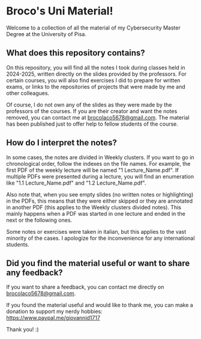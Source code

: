 # Broco's Uni Material!

Welcome to a collection of all the material of my Cybersecurity Master Degree at the University of Pisa.

## What does this repository contains?

On this repository, you will find all the notes I took during classes held in 2024-2025, written directly on the slides provided by the professors. For certain courses, you will also find exercises I did to prepare for written exams, or links to the repositories of projects that were made by me and other colleagues.

Of course, I do not own any of the slides as they were made by the professors of the courses. If you are their creator and want the notes removed, you can contact me at brocolaco5678@gmail.com. The material has been published just to offer help to fellow students of the course.

## How do I interpret the notes?

In some cases, the notes are divided in Weekly clusters. If you want to go in chronological order, follow the indexes on the file names. For example, the first PDF of the weekly lecture will be named "1 Lecture_Name.pdf". If multiple PDFs were presented during a lecture, you will find an enumeration like "1.1 Lecture_Name.pdf" and "1.2 Lecture_Name.pdf".

Also note that, when you see empty slides (no written notes or highlighting) in the PDFs, this means that they were either skipped or they are annotated in another PDF (this applies to the Weekly clusters divided notes). This mainly happens when a PDF was started in one lecture and ended in the next or the following ones.

Some notes or exercises were taken in italian, but this applies to the vast minority of the cases. I apologize for the inconvenience for any international students.

## Did you find the material useful or want to share any feedback?

If you want to share a feedback, you can contact me directly on brocolaco5678@gmail.com.

If you found the material useful and would like to thank me, you can make a donation to support my nerdy hobbies: https://www.paypal.me/giovannid1717

Thank you! :)







